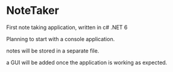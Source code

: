 # NoteTaker
First note taking application, written in c# .NET 6

Planning to start with a console application.

notes will be stored in a separate file.

a GUI will be added once the application is working as expected.

